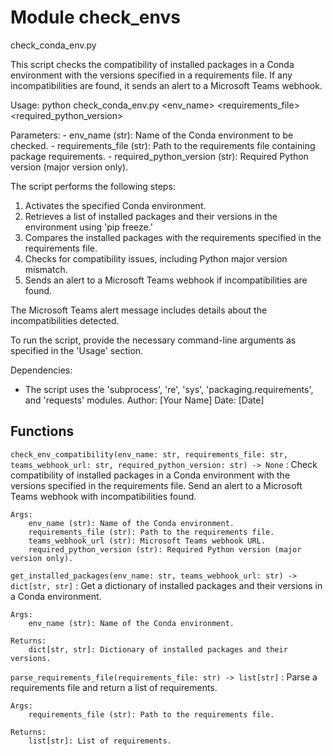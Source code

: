 Module check_envs
=================

check_conda_env.py

This script checks the compatibility of installed packages in a Conda environment with the versions specified in a requirements file. If any incompatibilities are found, it sends an alert to a Microsoft Teams webhook.

Usage:
    python check_conda_env.py <env_name> <requirements_file> <required_python_version>

Parameters:
    - env_name (str): Name of the Conda environment to be checked.
    - requirements_file (str): Path to the requirements file containing package requirements.
    - required_python_version (str): Required Python version (major version only).

The script performs the following steps:

1. Activates the specified Conda environment.
2. Retrieves a list of installed packages and their versions in the environment using 'pip freeze.'
3. Compares the installed packages with the requirements specified in the requirements file.
4. Checks for compatibility issues, including Python major version mismatch.
5. Sends an alert to a Microsoft Teams webhook if incompatibilities are found.

The Microsoft Teams alert message includes details about the incompatibilities detected.

To run the script, provide the necessary command-line arguments as specified in the 'Usage' section.

Dependencies:

- The script uses the 'subprocess', 're', 'sys', 'packaging.requirements', and 'requests' modules.
Author: [Your Name]
Date: [Date]

Functions
---------

`check_env_compatibility(env_name: str, requirements_file: str, teams_webhook_url: str, required_python_version: str) ‑> None`
:   Check compatibility of installed packages in a Conda environment with the versions specified in the requirements file.
    Send an alert to a Microsoft Teams webhook with incompatibilities found.

    Args:
        env_name (str): Name of the Conda environment.
        requirements_file (str): Path to the requirements file.
        teams_webhook_url (str): Microsoft Teams webhook URL.
        required_python_version (str): Required Python version (major version only).

`get_installed_packages(env_name: str, teams_webhook_url: str) ‑> dict[str, str]`
:   Get a dictionary of installed packages and their versions in a Conda environment.

    Args:
        env_name (str): Name of the Conda environment.

    Returns:
        dict[str, str]: Dictionary of installed packages and their versions.

`parse_requirements_file(requirements_file: str) ‑> list[str]`
:   Parse a requirements file and return a list of requirements.

    Args:
        requirements_file (str): Path to the requirements file.

    Returns:
        list[str]: List of requirements.
